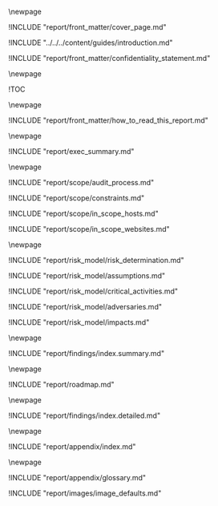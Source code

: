 
\newpage
<!-- Cover Page -->

!INCLUDE "report/front_matter/cover_page.md"

!INCLUDE "../../../content/guides/introduction.md"

<!-- Confidentiality Statement -->

!INCLUDE "report/front_matter/confidentiality_statement.md"

\newpage
<!-- Table of Contents -->

!TOC

\newpage
<!-- How to Read This Report -->

!INCLUDE "report/front_matter/how_to_read_this_report.md"

\newpage
<!-- Executive Summary -->

!INCLUDE "report/exec_summary.md"

\newpage
<!-- Scope of Audit -->

!INCLUDE "report/scope/audit_process.md"

!INCLUDE "report/scope/constraints.md"

!INCLUDE "report/scope/in_scope_hosts.md"

!INCLUDE "report/scope/in_scope_websites.md"

\newpage
<!-- Risk Modeling -->

!INCLUDE "report/risk_model/risk_determination.md"

!INCLUDE "report/risk_model/assumptions.md"

!INCLUDE "report/risk_model/critical_activities.md"

!INCLUDE "report/risk_model/adversaries.md"

!INCLUDE "report/risk_model/impacts.md"

\newpage
<!-- Summary Of Findings  -->

!INCLUDE "report/findings/index.summary.md"

\newpage
<!-- Roadmap -->

!INCLUDE "report/roadmap.md"

\newpage
<!-- Detailed Findings -->

!INCLUDE "report/findings/index.detailed.md"

\newpage
<!-- Appendices -->

!INCLUDE "report/appendix/index.md"

\newpage
<!-- Glossary -->

!INCLUDE "report/appendix/glossary.md"

<!-- Load Default Images -->
!INCLUDE "report/images/image_defaults.md"
